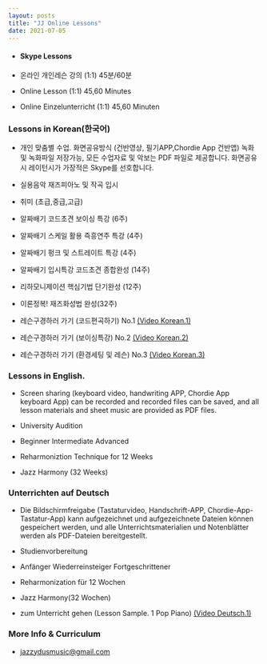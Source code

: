 ```yaml
---
layout: posts
title: "JJ Online Lessons"
date: 2021-07-05
---
```


- #### Skype Lessons
  
 - 온라인 개인레슨 강의 (1:1)  45분/60분 
 - Online Lesson (1:1) 45,60 Minutes
 - Online Einzelunterricht (1:1) 45,60 Minuten
 
### Lessons in Korean(한국어)
 
- 개인 맞춤별 수업. 화면공유방식 (건반영상, 필기APP,Chordie App 건반앱) 녹화 및  녹화파일 저장가능, 모든 수업자료 및 악보는 PDF 파일로 제공합니다. 화면공유시 레이턴시가 가장적은 Skype를 선호합니다.

- 실용음악 재즈피아노 및 작곡 입시
- 취미 (초급,중급,고급)
- 알짜배기 코드초견 보이싱 특강 (6주)
- 알짜배기 스케일 활용 즉흥연주 특강 (4주)
- 알짜배기 펑크 및 스트레이트 특강 (4주)
- 알짜배기 입시특강 코드초견 종합완성 (14주)
- 리하모니제이션 핵심기법 단기완성 (12주)
- 이론정복! 재즈화성법 완성(32주)
  
 - 레슨구경하러 가기 (코드편곡하기) No.1
    <a href="https://youtu.be/peX0o5pAD2Q" target="_blank"> (Video Korean.1)</a>
 - 레슨구경하러 가기 (보이싱특강) No.2
    <a href="https://youtu.be/hi-q-cANOEc" target="_blank"> (Video Korean.2)</a>
 - 레슨구경하러 가기 (환경세팅 및 레슨) No.3
    <a href="https://youtu.be/AVtyd8GAnoM" target="_blank"> (Video Korean.3)</a>

### Lessons in English.

- Screen sharing (keyboard video, handwriting APP, Chordie App keyboard App) can be recorded and recorded files can be saved, and all lesson materials and sheet music are provided as PDF files.

- University Audition
- Beginner Intermediate Advanced
- Reharmoniztion Technique for 12 Weeks
- Jazz Harmony (32 Weeks)

### Unterrichten auf Deutsch

- Die Bildschirmfreigabe (Tastaturvideo, Handschrift-APP, Chordie-App-Tastatur-App) kann aufgezeichnet und aufgezeichnete Dateien können gespeichert werden, und alle Unterrichtsmaterialien und Notenblätter werden als PDF-Dateien bereitgestellt.

- Studienvorbereitung
- Anfänger Wiederreinsteiger Fortgeschrittener
- Reharmonization für 12 Wochen
- Jazz Harmony(32 Wochen)

 - zum Unterricht gehen (Lesson Sample. 1 Pop Piano)
    <a href="https://youtu.be/jDeisctXh1c" target="_blank"> (Video Deutsch.1)</a>


### More Info & Curriculum
- jazzydusmusic@gmail.com




